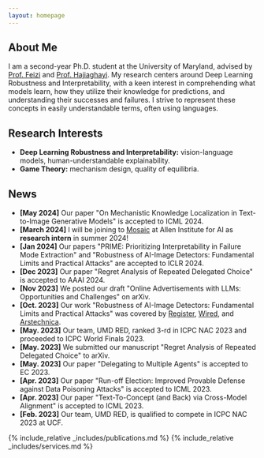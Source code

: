 ```yaml
---
layout: homepage
---
```


## About Me

I am a second-year Ph.D. student at the University of Maryland, 
advised by
<a href="https://www.cs.umd.edu/~sfeizi/">Prof. Feizi</a>
 and
 <a href="https://www.cs.umd.edu/~hajiagha/">Prof. Hajiaghayi</a>.
 My research centers around Deep Learning Robustness and Interpretability, with a keen interest in comprehending what models learn, how they utilize their knowledge for predictions, and understanding their successes and failures. I strive to represent these concepts in easily understandable terms, often using languages.
 
 <!-- In addition to my work in Deep Learning Robustness and Interpretability, I work in the area of Mechanism Design where my focus revolves around delegated choice mechanisms, addressing challenges such as information asymmetry and misaligned utility between principal and agents. -->

## Research Interests

- **Deep Learning Robustness and Interpretability:** vision-language models, human-understandable explainability.
- **Game Theory:** mechanism design, quality of equilibria.

## News
- **[May 2024]** Our paper "On Mechanistic Knowledge Localization in Text-to-Image Generative Models" is accepted to ICML 2024.
- **[March 2024]** I will be joining to <a href="">Mosaic</a> at Allen Institute for AI as <strong>research intern</strong> in summer 2024!
- **[Jan 2024]** Our papers "PRIME: Prioritizing Interpretability in Failure Mode Extraction" and "Robustness of AI-Image Detectors: Fundamental Limits and Practical Attacks" are accepted to ICLR 2024.
- **[Dec 2023]** Our paper "Regret Analysis of Repeated Delegated Choice" is accepted to AAAI 2024.
- **[Nov 2023]** We posted our draft "Online Advertisements with LLMs: Opportunities and Challenges" on arXiv.
- **[Oct. 2023]** Our work "Robustness of AI-Image Detectors: Fundamental Limits and Practical Attacks" was covered by
<a href="https://www.theregister.com/2023/10/02/watermarking_security_checks/">Register</a>, 
<a href="https://www.wired.com/story/artificial-intelligence-watermarking-issues/">Wired</a>, and 
<a href="https://arstechnica.com/ai/2023/10/researchers-show-how-easy-it-is-to-defeat-ai-watermarks/">Arstechnica</a>.
- **[May. 2023]** Our team, UMD RED, ranked 3-rd in ICPC NAC 2023 and proceeded to ICPC World Finals 2023.
- **[May. 2023]** We submitted our manuscript "Regret Analysis of Repeated Delegated Choice" to arXiv.
- **[May. 2023]** Our paper "Delegating to Multiple Agents" is accepted to EC 2023.
- **[Apr. 2023]** Our paper "Run-off Election: Improved Provable Defense against Data Poisoning Attacks" is accepted to ICML 2023.
- **[Apr. 2023]** Our paper "Text-To-Concept (and Back) via Cross-Model Alignment" is accepted to ICML 2023.
- **[Feb. 2023]** Our team, UMD RED, is qualified to compete in ICPC NAC 2023 at UCF.

{% include_relative _includes/publications.md %}
{% include_relative _includes/services.md %}
